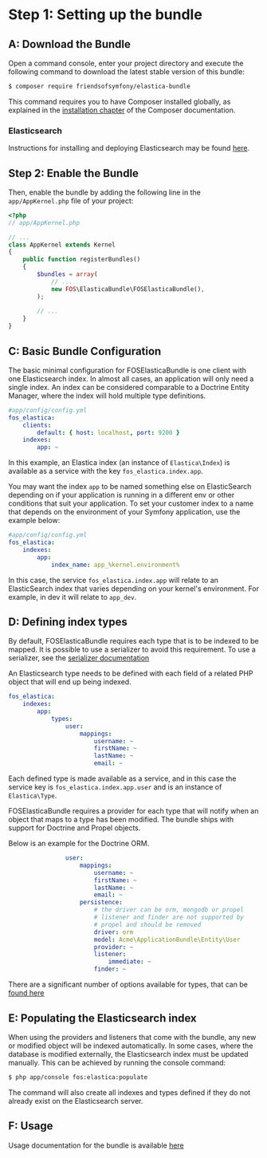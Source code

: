 Step 1: Setting up the bundle
=============================

A: Download the Bundle
----------------------

Open a command console, enter your project directory and execute the
following command to download the latest stable version of this bundle:

```bash
$ composer require friendsofsymfony/elastica-bundle
```

This command requires you to have Composer installed globally, as explained
in the [installation chapter](https://getcomposer.org/doc/00-intro.md)
of the Composer documentation.

### Elasticsearch

Instructions for installing and deploying Elasticsearch may be found [here](https://www.elastic.co/downloads/elasticsearch).

Step 2: Enable the Bundle
-------------------------

Then, enable the bundle by adding the following line in the `app/AppKernel.php`
file of your project:

```php
<?php
// app/AppKernel.php

// ...
class AppKernel extends Kernel
{
    public function registerBundles()
    {
        $bundles = array(
            // ...
            new FOS\ElasticaBundle\FOSElasticaBundle(),
        );
        
        // ...
    }
}
```

C: Basic Bundle Configuration
-----------------------------

The basic minimal configuration for FOSElasticaBundle is one client with one Elasticsearch
index. In almost all cases, an application will only need a single index. An index can
be considered comparable to a Doctrine Entity Manager, where the index will hold multiple
type definitions.

```yaml
#app/config/config.yml
fos_elastica:
    clients:
        default: { host: localhost, port: 9200 }
    indexes:
        app: ~
```

In this example, an Elastica index (an instance of `Elastica\Index`) is available as a
service with the key `fos_elastica.index.app`.

You may want the index `app` to be named something else on ElasticSearch depending on
if your application is running in a different env or other conditions that suit your
application. To set your customer index to a name that depends on the environment of your
Symfony application, use the example below:

```yaml
#app/config/config.yml
fos_elastica:
    indexes:
        app:
            index_name: app_%kernel.environment%
```

In this case, the service `fos_elastica.index.app` will relate to an ElasticSearch index
that varies depending on your kernel's environment. For example, in dev it will relate to
`app_dev`.

D: Defining index types
-----------------------

By default, FOSElasticaBundle requires each type that is to be indexed to be mapped.
It is possible to use a serializer to avoid this requirement. To use a serializer, see
the [serializer documentation](serializer.md)

An Elasticsearch type needs to be defined with each field of a related PHP object that
will end up being indexed.

```yaml
fos_elastica:
    indexes:
        app:
            types:
                user:
                    mappings:
                        username: ~
                        firstName: ~
                        lastName: ~
                        email: ~
```

Each defined type is made available as a service, and in this case the service key is
`fos_elastica.index.app.user` and is an instance of `Elastica\Type`.

FOSElasticaBundle requires a provider for each type that will notify when an object
that maps to a type has been modified. The bundle ships with support for Doctrine and
Propel objects.

Below is an example for the Doctrine ORM.

```yaml
                user:
                    mappings:
                        username: ~
                        firstName: ~
                        lastName: ~
                        email: ~
                    persistence:
                        # the driver can be orm, mongodb or propel
                        # listener and finder are not supported by
                        # propel and should be removed
                        driver: orm
                        model: Acme\ApplicationBundle\Entity\User
                        provider: ~
                        listener:
                            immediate: ~
                        finder: ~
```

There are a significant number of options available for types, that can be
[found here](types.md)

E: Populating the Elasticsearch index
-------------------------------------

When using the providers and listeners that come with the bundle, any new or modified
object will be indexed automatically. In some cases, where the database is modified
externally, the Elasticsearch index must be updated manually. This can be achieved by
running the console command:

```bash
$ php app/console fos:elastica:populate
```

The command will also create all indexes and types defined if they do not already exist
on the Elasticsearch server.

F: Usage
--------

Usage documentation for the bundle is available [here](usage.md)
